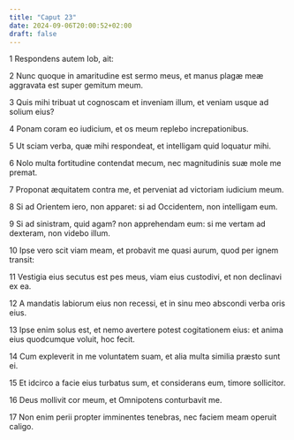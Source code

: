 ```yaml
---
title: "Caput 23"
date: 2024-09-06T20:00:52+02:00
draft: false
---
```



1 Respondens autem Iob, ait:

2 Nunc quoque in amaritudine est sermo meus, et manus plagæ meæ aggravata est super gemitum meum.

3 Quis mihi tribuat ut cognoscam et inveniam illum, et veniam usque ad solium eius?

4 Ponam coram eo iudicium, et os meum replebo increpationibus.

5 Ut sciam verba, quæ mihi respondeat, et intelligam quid loquatur mihi.

6 Nolo multa fortitudine contendat mecum, nec magnitudinis suæ mole me premat.

7 Proponat æquitatem contra me, et perveniat ad victoriam iudicium meum.

8 Si ad Orientem iero, non apparet: si ad Occidentem, non intelligam eum.

9 Si ad sinistram, quid agam? non apprehendam eum: si me vertam ad dexteram, non videbo illum.

10 Ipse vero scit viam meam, et probavit me quasi aurum, quod per ignem transit:

11 Vestigia eius secutus est pes meus, viam eius custodivi, et non declinavi ex ea.

12 A mandatis labiorum eius non recessi, et in sinu meo abscondi verba oris eius.

13 Ipse enim solus est, et nemo avertere potest cogitationem eius: et anima eius quodcumque voluit, hoc fecit.

14 Cum expleverit in me voluntatem suam, et alia multa similia præsto sunt ei.

15 Et idcirco a facie eius turbatus sum, et considerans eum, timore sollicitor.

16 Deus mollivit cor meum, et Omnipotens conturbavit me.

17 Non enim perii propter imminentes tenebras, nec faciem meam operuit caligo.

